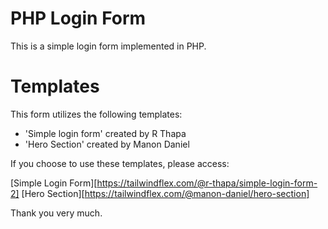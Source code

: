 # PHP Login Form

This is a simple login form implemented in PHP.

# Templates

This form utilizes the following templates:  
  
- 'Simple login form' created by R Thapa
- 'Hero Section' created by Manon Daniel
  
If you choose to use these templates, please access:  
  
[Simple Login Form][https://tailwindflex.com/@r-thapa/simple-login-form-2]
[Hero Section][https://tailwindflex.com/@manon-daniel/hero-section]
  
Thank you very much.